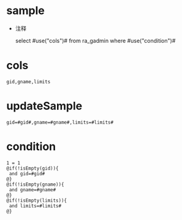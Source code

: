 sample
===
* 注释

	select #use("cols")# from ra_gadmin  where  #use("condition")#

cols
===
	gid,gname,limits

updateSample
===
	
	gid=#gid#,gname=#gname#,limits=#limits#

condition
===

	1 = 1  
	@if(!isEmpty(gid)){
	 and gid=#gid#
	@}
	@if(!isEmpty(gname)){
	 and gname=#gname#
	@}
	@if(!isEmpty(limits)){
	 and limits=#limits#
	@}
	
	